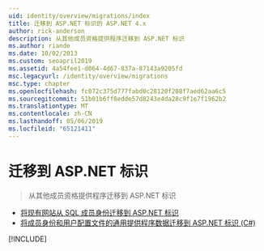 ```yaml
---
uid: identity/overview/migrations/index
title: 迁移到 ASP.NET 标识的 ASP.NET 4.x
author: rick-anderson
description: 从其他成员资格提供程序迁移到 ASP.NET 标识
ms.author: riande
ms.date: 10/02/2013
ms.custom: seoapril2019
ms.assetid: 4a54fee1-d064-4d67-837a-87143a9205fd
msc.legacyurl: /identity/overview/migrations
msc.type: chapter
ms.openlocfilehash: fc072c375d777fabd0c28120f208f7aed62aa6c5
ms.sourcegitcommit: 51b01b6ff8edde57d8243e4da28c9f1e7f1962b2
ms.translationtype: MT
ms.contentlocale: zh-CN
ms.lasthandoff: 05/06/2019
ms.locfileid: "65121411"
---
```

# <a name="migrating-to-aspnet-identity"></a>迁移到 ASP.NET 标识

> 从其他成员资格提供程序迁移到 ASP.NET 标识

- [将现有网站从 SQL 成员身份迁移到 ASP.NET 标识](migrating-an-existing-website-from-sql-membership-to-aspnet-identity.md)
- [将成员身份和用户配置文件的通用提供程序数据迁移到 ASP.NET 标识 (C#)](migrating-universal-provider-data-for-membership-and-user-profiles-to-aspnet-identity.md)

[!INCLUDE[](../../../includes/identity/alter-command-exception.md)]
